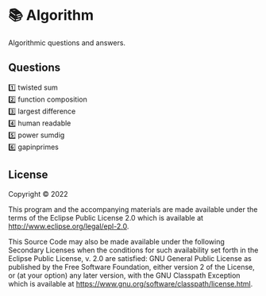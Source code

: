 # 📚 Algorithm
Algorithmic questions and answers.

## Questions
1️⃣ twisted sum <br/>
2️⃣ function composition <br/> 
3️⃣ largest difference <br/>
4️⃣ human readable <br/>
5️⃣ power sumdig <br/>
6️⃣ gapinprimes <br/>

## License

Copyright © 2022

This program and the accompanying materials are made available under the
terms of the Eclipse Public License 2.0 which is available at
http://www.eclipse.org/legal/epl-2.0.

This Source Code may also be made available under the following Secondary
Licenses when the conditions for such availability set forth in the Eclipse
Public License, v. 2.0 are satisfied: GNU General Public License as published by
the Free Software Foundation, either version 2 of the License, or (at your
option) any later version, with the GNU Classpath Exception which is available
at https://www.gnu.org/software/classpath/license.html.
